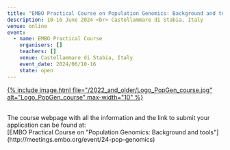 ```yaml
---
title: "EMBO Practical Course on Population Genomics: Background and tools"
description: 10-16 June 2024 <br> Castellammare di Stabia, Italy
venue: online
event:
  - name: EMBO Practical Course
    organisers: []
    teachers: []
    venue: Castellammare di Stabia, Italy
    event_date: 2024/06/10-16
    state: open
---
```



[{% include image.html file="/2022_and_older/Logo_PopGen_course.jpg" alt="Logo_PopGen_course" max-width="10" %}](https://meetings.embo.org/event/24-pop-genomics)

<br>
The course webpage with all the information and the link to submit your application can be found at:<br>
[EMBO Practical Course on "Population Genomics&#58; Background and tools"](http://meetings.embo.org/event/24-pop-genomics)
<br>
